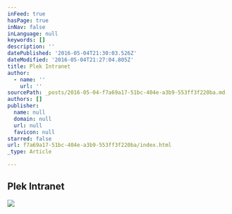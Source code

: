 ```yaml
---
inFeed: true
hasPage: true
inNav: false
inLanguage: null
keywords: []
description: ''
datePublished: '2016-05-04T21:30:03.526Z'
dateModified: '2016-05-04T21:27:04.805Z'
title: Plek Intranet
author:
  - name: ''
    url: ''
sourcePath: _posts/2016-05-04-f7a69a17-51bc-404e-a3b9-553ff3f220ba.md
authors: []
publisher:
  name: null
  domain: null
  url: null
  favicon: null
starred: false
url: f7a69a17-51bc-404e-a3b9-553ff3f220ba/index.html
_type: Article

---
```

## Plek Intranet
![](https://the-grid-user-content.s3-us-west-2.amazonaws.com/63a8d81f-e0ad-4b0f-bcbd-49a2c46e511d.png)